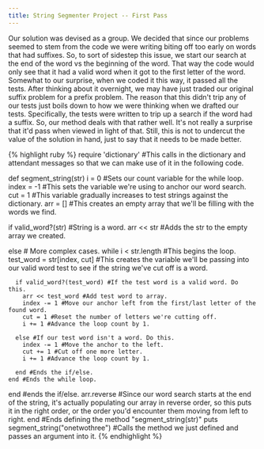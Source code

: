 ```yaml
---
title: String Segmenter Project -- First Pass
---
```


Our solution was devised as a group.  We decided that since our problems seemed to stem from the code we were writing biting off too early on words that had suffixes.  So, to sort of sidestep this issue, we start our search at the end of the word vs the beginning of the word.  That way the code would only see that it had a valid word when it got to the first letter of the word.  Somewhat to our surprise, when we coded it this way, it passed all the tests.  After thinking about it overnight, we may have just traded our original suffix problem for a prefix problem.  The reason that this didn't trip any of our tests just boils down to how we were thinking when we drafted our tests.  Specifically, the tests were written to trip up a search if the word had a suffix.  So, our method deals with that rather well.  It's not really a surprise that it'd pass when viewed in light of that.  Still, this is not to undercut the value of the solution in hand, just to say that it needs to be made better.

{% highlight ruby %}
require 'dictionary' #This calls in the dictionary and attendant messages so that we can make use of it in the following code.

def segment_string(str)
  i = 0 #Sets our count variable for the while loop.
  index = -1 #This sets the variable we're using to anchor our word search.
  cut = 1 #This variable gradually increases to test strings against the dictionary.
  arr = [] #This creates an empty array that we'll be filling with the words we find.
  
  if valid_word?(str) #String is a word.
    arr << str #Adds the str to the empty array we created.
  
  else # More complex cases.
    while i < str.length #This begins the loop.
      test_word = str[index, cut] #This creates the variable we'll be passing into our valid word test to see if the string we've cut off is a word.
      
      if valid_word?(test_word) #If the test word is a valid word. Do this.
        arr << test_word #Add test word to array.
        index -= 1 #Move our anchor left from the first/last letter of the found word.
        cut = 1 #Reset the number of letters we're cutting off.
        i += 1 #Advance the loop count by 1.
      
      else #If our test word isn't a word. Do this.
        index -= 1 #Move the anchor to the left.
        cut += 1 #Cut off one more letter.
        i += 1 #Advance the loop count by 1.
      
      end #Ends the if/else.
    end #Ends the while loop.
  end #ends the if/else.
  arr.reverse #Since our word search starts at the end of the string, it's actually populating our array in reverse order, so this puts it in the right order, or the order you'd encounter them moving from left to right.
end #Ends defining the method "segment_string(str)"
puts segment_string("onetwothree") #Calls the method we just defined and passes an argument into it.
{% endhighlight %}